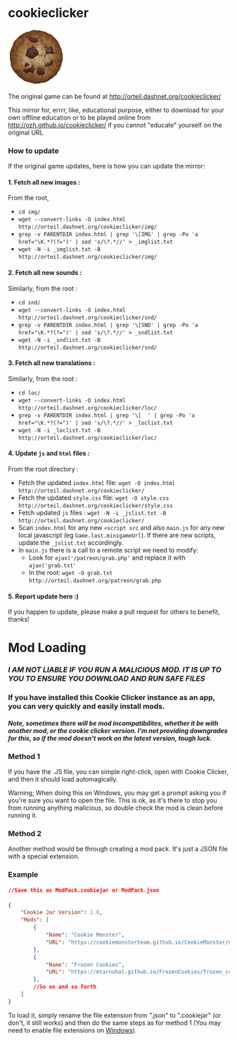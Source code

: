 # cookieclicker

<img src="Game/img/perfectCookie.png" width="128">

The original game can be found at http://orteil.dashnet.org/cookieclicker/

This mirror for, errrr, like, educational purpose, either to download for your own offline education or to be played online from http://ozh.github.io/cookieclicker/ if you cannot "educate" yourself on the original URL

### How to update

If the original game updates, here is how you can update the mirror:

#### 1. Fetch all new images :

From the root,

* `cd img/`
* `wget --convert-links -O index.html http://orteil.dashnet.org/cookieclicker/img/`
* `grep -v PARENTDIR index.html | grep '\[IMG' | grep -Po 'a href="\K.*?(?=")' | sed 's/\?.*//' > _imglist.txt`
* `wget -N -i _imglist.txt -B http://orteil.dashnet.org/cookieclicker/img/`

#### 2. Fetch all new sounds :

Similarly, from the root :

* `cd snd/`
* `wget --convert-links -O index.html http://orteil.dashnet.org/cookieclicker/snd/`
* `grep -v PARENTDIR index.html | grep '\[SND' | grep -Po 'a href="\K.*?(?=")' | sed 's/\?.*//' > _sndlist.txt`
* `wget -N -i _sndlist.txt -B http://orteil.dashnet.org/cookieclicker/snd/`

#### 3. Fetch all new translations :

Similarly, from the root :

* `cd loc/`
* `wget --convert-links -O index.html http://orteil.dashnet.org/cookieclicker/loc/`
* `grep -v PARENTDIR index.html | grep '\[  ' | grep -Po 'a href="\K.*?(?=")' | sed 's/\?.*//' > _loclist.txt`
* `wget -N -i _loclist.txt -B http://orteil.dashnet.org/cookieclicker/loc/`

#### 4. Update `js` and `html` files :

From the root directory :

* Fetch the updated `index.html` file: `wget -O index.html http://orteil.dashnet.org/cookieclicker/` 
* Fetch the updated `style.css` file: `wget -O style.css http://orteil.dashnet.org/cookieclicker/style.css`
* Fetch updated `js` files : `wget -N -i _jslist.txt -B http://orteil.dashnet.org/cookieclicker/`
* Scan `index.html` for any new `<script src` and also `main.js` for any new local javascript (eg `Game.last.minigameUrl`). If there are new scripts, update the `_jslist.txt` accordingly.
* In `main.js` there is a call to a remote script we need to modify:
  * Look for `ajax('/patreon/grab.php'` and replace it with `ajax('grab.txt'`
  * In the root: `wget -O grab.txt http://orteil.dashnet.org/patreon/grab.php`

#### 5. Report update here :)

If you happen to update, please make a pull request for others to benefit, thanks!

# Mod Loading

### *I AM NOT LIABLE IF YOU RUN A MALICIOUS MOD. IT IS UP TO YOU TO ENSURE YOU DOWNLOAD AND RUN SAFE FILES*

### **If you have installed this Cookie Clicker instance as an app, you can very quickly and easily install mods.**
#### *Note, sometimes there will be mod incompatibilites, whether it be with another mod, or the cookie clicker version. I'm not providing downgrades for this, so if the mod doesn't work on the latest version, tough luck.*
### Method 1

If you have the .JS file, you can simple right-click, open with Cookie Clicker, and then it should load automagically.

Warning; When doing this on Windows, you may get a prompt asking you if you're sure you want to open the file. This is ok, as it's there to stop you from running anything malicious, so double check the mod is clean before running it.

### Method 2
Another method would be through creating a mod pack. It's just a JSON file with a special extension.

### Example
```json
//Save this as ModPack.cookiejar or ModPack.json

{
	"Cookie Jar Version": 1.0,
	"Mods": [
		{
			"Name": "Cookie Monster",
			"URL": "https://cookiemonsterteam.github.io/CookieMonster/dist/CookieMonster.js"
		},
		{
			"Name": "Frozen Cookies",
			"URL": "https://mtarnuhal.github.io/FrozenCookies/frozen_cookies.js"
		},
		//So on and so forth
	]
}
```
To load it, simply rename the file extension from ".json" to ".cookiejar" (or don't, it still works) and then do the same steps as for method 1 (You may need to enable file extensions on [Windows](https://support.microsoft.com/en-us/windows/common-file-name-extensions-in-windows-da4a4430-8e76-89c5-59f7-1cdbbc75cb01#:~:text=In%20File%20Explorer%20under%20View%2C%20in%20the%20Show/hide%20group%2C%20select%20the%20File%20name%20extensions%20check%20box.)).


